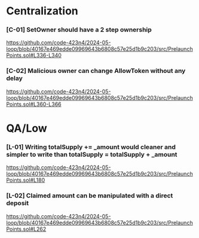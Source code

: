 # Centralization 


### [C-01] SetOwner should have a 2 step ownership

https://github.com/code-423n4/2024-05-loop/blob/40167e469edde09969643b6808c57e25d1b9c203/src/PrelaunchPoints.sol#L336-L340


### [C-02] Malicious owner can change AllowToken without any delay 

https://github.com/code-423n4/2024-05-loop/blob/40167e469edde09969643b6808c57e25d1b9c203/src/PrelaunchPoints.sol#L360-L366




# QA/Low

### [L-01] Writing totalSupply += _amount would cleaner and simpler to write than totalSupply = totalSupply + _amount

https://github.com/code-423n4/2024-05-loop/blob/40167e469edde09969643b6808c57e25d1b9c203/src/PrelaunchPoints.sol#L180



### [L-02] Claimed amount can be manipulated with a direct deposit

https://github.com/code-423n4/2024-05-loop/blob/40167e469edde09969643b6808c57e25d1b9c203/src/PrelaunchPoints.sol#L262